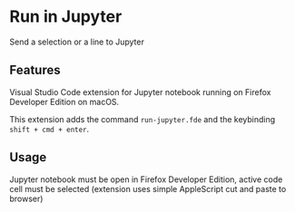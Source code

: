 # Run in Jupyter

Send a selection or a line to Jupyter

## Features

Visual Studio Code extension for Jupyter notebook running on Firefox Developer Edition on macOS.

This extension adds the command `run-jupyter.fde` and the keybinding `shift + cmd + enter`.

## Usage

Jupyter notebook must be open in Firefox Developer Edition, active code cell must be selected (extension uses simple AppleScript cut and paste to browser)
